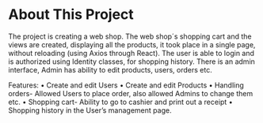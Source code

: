 # About This Project
The project is creating a web shop.
The web shop´s shopping cart and the views are created, displaying all the products, it took place in a single page, without reloading (using Axios through React). 
The user is able to login and is authorized using Identity classes, for shopping history.
There is an admin interface, Admin has ability to edit products, users, orders etc.

Features:
• Create and edit Users
• Create and edit Products
• Handling orders- Allowed Users to place order, also allowed Admins to change them etc.
• Shopping cart- Ability to go to cashier and print out a receipt
• Shopping history in the User’s management page.

